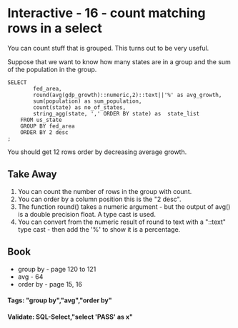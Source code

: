 



<style>
.pagebreak { page-break-before: always; }
.half { height: 200px; }
</style>








# Interactive - 16 - count matching rows in a select

You can count stuff that is grouped.   This turns out to be very useful.

Suppose that we want to know how many states are in a group and the
sum of the population in the group.

```
SELECT 
		fed_area,
		round(avg(gdp_growth)::numeric,2)::text||'%' as avg_growth,
		sum(population) as sum_population,
		count(state) as no_of_states,
		string_agg(state, ',' ORDER BY state) as  state_list
	FROM us_state
	GROUP BY fed_area
	ORDER BY 2 desc
;

```

You should get 12 rows order by decreasing average growth.




## Take Away

1. You can count the number of rows in the group with count.
2. You can order by a column position this is the "2 desc".
3. The function round() takes a numeric argument - but the output of avg() is a double precision float.  A type cast is used.
4. You can convert from the numeric result of round to text with a "::text" type cast - then add the '%' to show it is a percentage.



## Book

- group by - page 120 to 121
- avg - 64
- order by - page 15, 16

#### Tags: "group by","avg","order by"

#### Validate: SQL-Select,"select 'PASS' as x"

